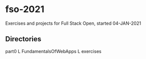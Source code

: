 # fso-2021
Exercises and projects for Full Stack Open, started 04-JAN-2021

## Directories

part0
  L FundamentalsOfWebApps
    L exercises
